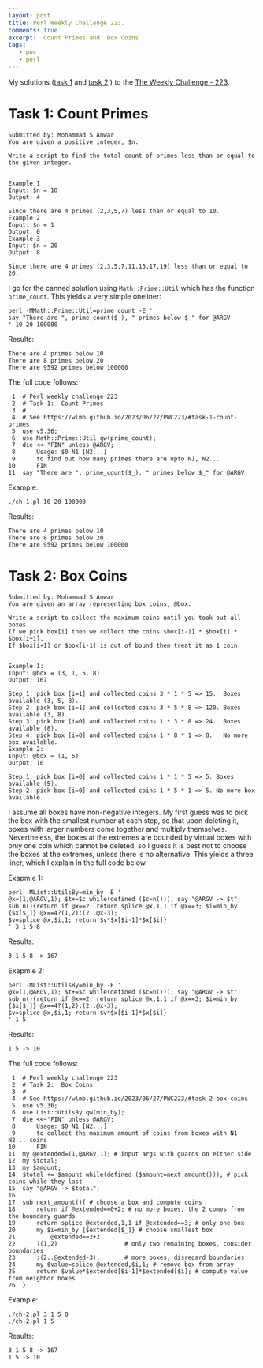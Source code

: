 ```yaml
---
layout: post
title: Perl Weekly Challenge 223.
comments: true
excerpt:  Count Primes and  Box Coins
tags:
   - pwc
   - perl
---
```


My solutions
([task 1](https://github.com/wlmb/perlweeklychallenge-club/blob/master/challenge-223/wlmb/perl/ch-1.pl)
and
[task 2](https://github.com/wlmb/perlweeklychallenge-club/blob/master/challenge-223/wlmb/perl/ch-2.pl)
)
to the  [The Weekly Challenge - 223](https://theweeklychallenge.org/blog/perl-weekly-challenge-223).


# Task 1: Count Primes

    Submitted by: Mohammad S Anwar
    You are given a positive integer, $n.

    Write a script to find the total count of primes less than or equal to the given integer.


    Example 1
    Input: $n = 10
    Output: 4

    Since there are 4 primes (2,3,5,7) less than or equal to 10.
    Example 2
    Input: $n = 1
    Output: 0
    Example 3
    Input: $n = 20
    Output: 8

    Since there are 4 primes (2,3,5,7,11,13,17,19) less than or equal to 20.

I go for the canned solution using `Math::Prime::Util` which has the
function `prime_count`. This yields a very simple oneliner:

    perl -MMath::Prime::Util=prime_count -E '
    say "There are ", prime_count($_), " primes below $_" for @ARGV
    ' 10 20 100000

Results:

    There are 4 primes below 10
    There are 8 primes below 20
    There are 9592 primes below 100000

The full code follows:

     1  # Perl weekly challenge 223
     2  # Task 1:  Count Primes
     3  #
     4  # See https://wlmb.github.io/2023/06/27/PWC223/#task-1-count-primes
     5  use v5.36;
     6  use Math::Prime::Util qw(prime_count);
     7  die <<~"FIN" unless @ARGV;
     8      Usage: $0 N1 [N2...]
     9      to find out how many primes there are upto N1, N2...
    10      FIN
    11  say "There are ", prime_count($_), " primes below $_" for @ARGV;

Example:

    ./ch-1.pl 10 20 100000

Results:

    There are 4 primes below 10
    There are 8 primes below 20
    There are 9592 primes below 100000


# Task 2: Box Coins

    Submitted by: Mohammad S Anwar
    You are given an array representing box coins, @box.

    Write a script to collect the maximum coins until you took out all boxes.
    If we pick box[i] then we collect the coins $box[i-1] * $box[i] * $box[i+1].
    If $box[i+1] or $box[i-1] is out of bound then treat it as 1 coin.


    Example 1:
    Input: @box = (3, 1, 5, 8)
    Output: 167

    Step 1: pick box [i=1] and collected coins 3 * 1 * 5 => 15.  Boxes available (3, 5, 8).
    Step 2: pick box [i=1] and collected coins 3 * 5 * 8 => 120. Boxes available (3, 8).
    Step 3: pick box [i=0] and collected coins 1 * 3 * 8 => 24.  Boxes available (8).
    Step 4: pick box [i=0] and collected coins 1 * 8 * 1 => 8.   No more box available.
    Example 2:
    Input: @box = (1, 5)
    Output: 10

    Step 1: pick box [i=0] and collected coins 1 * 1 * 5 => 5. Boxes available (5).
    Step 2: pick box [i=0] and collected coins 1 * 5 * 1 => 5. No more box available.

I assume all boxes have non-negative integers. My first guess was to
pick the box with the smallest number at each step, so that upon
deleting it, boxes with larger numbers come together and multiply
themselves. Nevertheless, the boxes at the extremes are bounded by
virtual boxes with only one
coin which cannot be deleted, so I guess it is best not to choose the
boxes at the extremes, unless there is no alternative. This yields a three liner, which I
explain in the full code below.

Exapmle 1:

    perl -MList::UtilsBy=min_by -E '
    @x=(1,@ARGV,1); $t+=$c while(defined ($c=n())); say "@ARGV -> $t";
    sub n(){return if @x==2; return splice @x,1,1 if @x==3; $i=min_by {$x[$_]} @x==4?(1,2):(2..@x-3);
    $v=splice @x,$i,1; return $v*$x[$i-1]*$x[$i]}
    ' 3 1 5 8

Results:

    3 1 5 8 -> 167

Exapmle 2:

    perl -MList::UtilsBy=min_by -E '
    @x=(1,@ARGV,1); $t+=$c while(defined ($c=n())); say "@ARGV -> $t";
    sub n(){return if @x==2; return splice @x,1,1 if @x==3; $i=min_by {$x[$_]} @x==4?(1,2):(2..@x-3);
    $v=splice @x,$i,1; return $v*$x[$i-1]*$x[$i]}
    ' 1 5

Results:

    1 5 -> 10

The full code follows:

     1  # Perl weekly challenge 223
     2  # Task 2:  Box Coins
     3  #
     4  # See https://wlmb.github.io/2023/06/27/PWC223/#task-2-box-coins
     5  use v5.36;
     6  use List::UtilsBy qw(min_by);
     7  die <<~"FIN" unless @ARGV;
     8      Usage: $0 N1 [N2...]
     9      to collect the maximum amount of coins from boxes with N1 N2... coins
    10      FIN
    11  my @extended=(1,@ARGV,1); # input args with guards on either side
    12  my $total;
    13  my $amount;
    14  $total += $amount while(defined ($amount=next_amount())); # pick coins while they last
    15  say "@ARGV -> $total";
    16
    17  sub next_amount(){ # choose a box and compute coins
    18      return if @extended==0+2; # no more boxes, the 2 comes from the boundary guards
    19      return splice @extended,1,1 if @extended==3; # only one box
    20      my $i=min_by {$extended[$_]} # choose smallest box
    21          @extended==2+2
    22  	?(1,2)                   # only two remaining boxes, consider boundaries
    23  	:(2..@extended-3);       # more boxes, disregard boundaries
    24      my $value=splice @extended,$i,1; # remove box from array
    25      return $value*$extended[$i-1]*$extended[$i]; # compute value from neighbor boxes
    26  }

Example:

    ./ch-2.pl 3 1 5 8
    ./ch-2.pl 1 5

Results:

    3 1 5 8 -> 167
    1 5 -> 10

